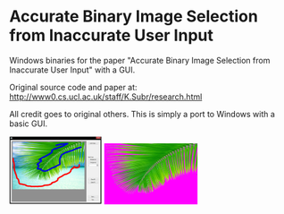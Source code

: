 Accurate Binary Image Selection from Inaccurate User Input
============================

Windows binaries for the paper "Accurate Binary Image Selection from Inaccurate User Input" with a GUI.

Original source code and paper at: http://www0.cs.ucl.ac.uk/staff/K.Subr/research.html

All credit goes to original others. This is simply a port to Windows with a basic GUI.


<img src="input.png" alt="GUI" style="width:33%"/>
<img src="output.png" alt="Output" style="width:33%"/>
